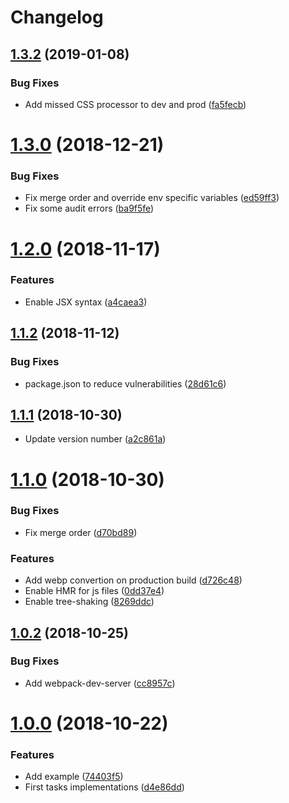 # Changelog

## [1.3.2](https://github.com/sebacruz/webpack-config/compare/1.3.0...1.3.2) (2019-01-08)

### Bug Fixes

* Add missed CSS processor to dev and prod ([fa5fecb](https://github.com/sebacruz/webpack-config/commit/fa5fecb))

# [1.3.0](https://github.com/sebacruz/webpack-config/compare/1.2.0...1.3.0) (2018-12-21)

### Bug Fixes

* Fix merge order and override env specific variables ([ed59ff3](https://github.com/sebacruz/webpack-config/commit/ed59ff3))
* Fix some audit errors ([ba9f5fe](https://github.com/sebacruz/webpack-config/commit/ba9f5fe))

# [1.2.0](https://github.com/sebacruz/webpack-config/compare/1.1.2...1.2.0) (2018-11-17)

### Features

* Enable JSX syntax ([a4caea3](https://github.com/sebacruz/webpack-config/commit/a4caea3))

## [1.1.2](https://github.com/sebacruz/webpack-config/compare/1.1.1...1.1.2) (2018-11-12)

### Bug Fixes

* package.json to reduce vulnerabilities ([28d61c6](https://github.com/sebacruz/webpack-config/commit/28d61c6))

## [1.1.1](https://github.com/sebacruz/webpack-config/compare/1.1.0...1.1.1) (2018-10-30)

* Update version number ([a2c861a](https://github.com/sebacruz/webpack-config/commit/a2c861a))

# [1.1.0](https://github.com/sebacruz/webpack-config/compare/1.0.2...1.1.0) (2018-10-30)

### Bug Fixes

* Fix merge order ([d70bd89](https://github.com/sebacruz/webpack-config/commit/d70bd89))

### Features

* Add webp convertion on production build ([d726c48](https://github.com/sebacruz/webpack-config/commit/d726c48))
* Enable HMR for js files ([0dd37e4](https://github.com/sebacruz/webpack-config/commit/0dd37e4))
* Enable tree-shaking ([8269ddc](https://github.com/sebacruz/webpack-config/commit/8269ddc))

## [1.0.2](https://github.com/sebacruz/webpack-config/compare/1.0.0...1.0.2) (2018-10-25)

### Bug Fixes

* Add webpack-dev-server ([cc8957c](https://github.com/sebacruz/webpack-config/commit/cc8957c))

# [1.0.0](https://github.com/sebacruz/webpack-config/compare/d4e86dd...1.0.0) (2018-10-22)

### Features

* Add example ([74403f5](https://github.com/sebacruz/webpack-config/commit/74403f5))
* First tasks implementations ([d4e86dd](https://github.com/sebacruz/webpack-config/commit/d4e86dd))

